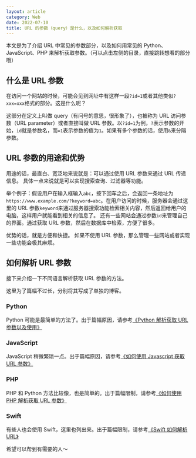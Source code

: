 ```yaml
---
layout: article
category: Web
date: 2022-07-10
title: URL 的参数（query）是什么，以及如何解析获取
---
```

<!-- excerpt-start -->
本文是为了介绍 URL 中常见的参数部分，以及如何用常见的 Python、JavaScript、PHP 来解析获取参数。（可以点击左侧的目录，直接跳转想看的部分哦）
## 什么是 URL 参数
在访问一个网站的时候，可能会见到网址中有这样一段`?id=1`或者其他类似`?xxx=xxx`格式的部分。这是什么呢？

这部分在定义上叫做 query（有问号的意思，很形象了），也被称为 URL 访问参数（URL parameter）或者直接叫做 URL 参数。以`?id=1`为例，`?`表示参数的开始，`id`就是参数名，而`=1`表示参数的值为`1`。如果有多个参数的话，使用`&`来分隔参数。

## URL 参数的用途和优势
用途的话，最直白、宽泛地来说就是：可以通过使用 URL 参数来通过 URL 传递信息。
具体一点来说就是可以实现搜索查询、过滤器等功能。

举个例子：假设用户在输入框输入`abc`，按下回车之后，会返回一条地址为`https://www.example.com/?keyword=abc`。在用户访问的时候，服务器会通过这里的 URL 参数`keyword`来通过服务器搜索功能检索相关内容，然后返回给用户的电脑，这样用户就能看到相关的信息了。
还有一些网站会通过参数`id`来管理自己的界面。通过获取 URL 参数，然后在数据库中检索，方便了很多。

优势的话，就是方便和快捷。
如果不使用 URL 参数，那么管理一些网站或者实现一些功能会极其麻烦。

## 如何解析 URL 参数
接下来介绍一下不同语言解析获取 URL 参数的方法。

这里为了篇幅不过长，分别将其写成了单独的博客。

### Python
Python 可能是最简单的方法了。出于篇幅原因，请参考[《Python 解析获取 URL 参数以及使用》](/blogs/2022-06-09-Python%20%E8%A7%A3%E6%9E%90%E8%8E%B7%E5%8F%96%20URL%20%E5%8F%82%E6%95%B0%E4%BB%A5%E5%8F%8A%E4%BD%BF%E7%94%A8.html)

### JavaScript
JavaScript 稍微繁琐一点。出于篇幅原因，请参考[《如何使用 Javascript 获取 URL 参数》](/blogs/2022-06-12-%E5%A6%82%E4%BD%95%E4%BD%BF%E7%94%A8%20Javascript%20%E8%8E%B7%E5%8F%96%20URL%20%E5%8F%82%E6%95%B0.html)

### PHP
PHP 和 Python 方法比较像，也是简单的。出于篇幅限制，请参考[《如何使用 PHP 解析获取 URL 参数》](/blogs/2022-07-10-%E5%A6%82%E4%BD%95%E4%BD%BF%E7%94%A8%20PHP%20%E8%A7%A3%E6%9E%90%E8%8E%B7%E5%8F%96%20URL%20%E5%8F%82%E6%95%B0.html)

### Swift
有些人也会使用 Swift，这里也列出来。出于篇幅限制，请参考[《Swift 如何解析 URL》](/blogs/2022-07-08-Swift%20%E5%A6%82%E4%BD%95%E8%A7%A3%E6%9E%90%20URL.html)

希望可以帮到有需要的人～